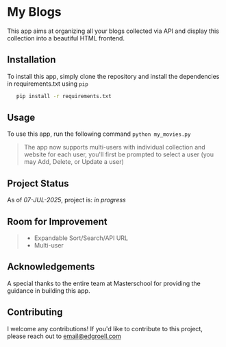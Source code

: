 
# My Blogs 

This app aims at organizing all your blogs collected via API and display this collection into a beautiful HTML frontend.

## Installation

To install this app, simply clone the repository and install the dependencies in requirements.txt using `pip`

```bash
   pip install -r requirements.txt
```

## Usage

To use this app, run the following command `python my_movies.py`
> The app now supports multi-users with individual collection and website for each user, you'll first be prompted to select a user (you may Add, Delete, or Update a user)

## Project Status

As of _07-JUL-2025_, project is: _in progress_

## Room for Improvement

> - Expandable Sort/Search/API URL
> - Multi-user

## Acknowledgements

A special thanks to the entire team at Masterschool for providing the guidance in building this app.

## Contributing

I welcome any contributions! If you'd like to contribute to this project, please reach out to [email@edgroell.com](mailto:email@edgroell.com)